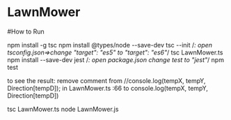 # LawnMower

#How to Run

npm install -g tsc 
npm install @types/node --save-dev
tsc --init                               /*: open tsconfig.json=>change "target": "es5" to "target": "es6"*/
tsc LawnMower.ts
npm install --save-dev jest              /*: open package.json change test to "jest"*/
npm test

to see the result:
remove comment from //console.log(tempX, tempY, Direction[tempD]); in LawnMower.ts :66 to console.log(tempX, tempY, Direction[tempD])

tsc LawnMower.ts
node LawnMower.js

